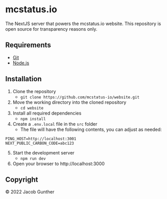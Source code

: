 # mcstatus.io
The NextJS server that powers the mcstatus.io website. This repository is open source for transparency reasons only.

## Requirements

- [Git](https://git-scm.com/)
- [Node.js](https://nodejs.org/en/)

## Installation

1. Clone the repository
    - `git clone https://github.com/mcstatus-io/website.git`
2. Move the working directory into the cloned repository
    - `cd website`
3. Install all required dependencies
    - `npm install`
4. Create a `.env.local` file in the `src` folder
    - The file will have the following contents, you can adjust as needed:
```
PING_HOST=http://localhost:3001
NEXT_PUBLIC_CARBON_CODE=abc123
```
5. Start the development server
    - `npm run dev`
6. Open your browser to http://localhost:3000

## Copyright
&copy; 2022 Jacob Gunther